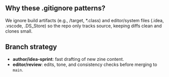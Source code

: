 
## Why these .gitignore patterns?
We ignore build artifacts (e.g., /target, *.class) and editor/system files (.idea, .vscode, .DS_Store) so the repo only tracks source, keeping diffs clean and clones small.
## Branch strategy
- **author/idea-sprint**: fast drafting of new zine content.
- **editor/review**: edits, tone, and consistency checks before merging to `main`.
